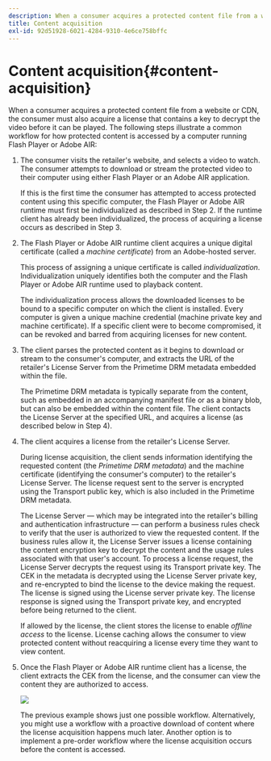 ```yaml
---
description: When a consumer acquires a protected content file from a website or CDN, the consumer must also acquire a license that contains a key to decrypt the video before it can be played. The following steps illustrate a common workflow for how protected content is accessed by a computer running Flash Player or Adobe AIR 
title: Content acquisition
exl-id: 92d51928-6021-4284-9310-4e6ce758bffc
---
```

# Content acquisition{#content-acquisition}

When a consumer acquires a protected content file from a website or CDN, the consumer must also acquire a license that contains a key to decrypt the video before it can be played. The following steps illustrate a common workflow for how protected content is accessed by a computer running Flash Player or Adobe AIR:

1. The consumer visits the retailer's website, and selects a video to watch. The consumer attempts to download or stream the protected video to their computer using either Flash Player or an Adobe AIR application.

   If this is the first time the consumer has attempted to access protected content using this specific computer, the Flash Player or Adobe AIR runtime must first be individualized as described in Step 2. If the runtime client has already been individualized, the process of acquiring a license occurs as described in Step 3. 

1. The Flash Player or Adobe AIR runtime client acquires a unique digital certificate (called a *machine certificate*) from an Adobe-hosted server.

   This process of assigning a unique certificate is called *individualization*. Individualization uniquely identifies both the computer and the Flash Player or Adobe AIR runtime used to playback content.

   The individualization process allows the downloaded licenses to be bound to a specific computer on which the client is installed. Every computer is given a unique machine credential (machine private key and machine certificate). If a specific client were to become compromised, it can be revoked and barred from acquiring licenses for new content. 

1. The client parses the protected content as it begins to download or stream to the consumer's computer, and extracts the URL of the retailer's License Server from the Primetime DRM metadata embedded within the file.

   The Primetime DRM metadata is typically separate from the content, such as embedded in an accompanying manifest file or as a binary blob, but can also be embedded within the content file. The client contacts the License Server at the specified URL, and acquires a license (as described below in Step 4).
1. The client acquires a license from the retailer's License Server.

   During license acquisition, the client sends information identifying the requested content (the *Primetime DRM metadata*) and the machine certificate (identifying the consumer's computer) to the retailer's License Server. The license request sent to the server is encrypted using the Transport public key, which is also included in the Primetime DRM metadata.

   The License Server — which may be integrated into the retailer's billing and authentication infrastructure — can perform a business rules check to verify that the user is authorized to view the requested content. If the business rules allow it, the License Server issues a license containing the content encryption key to decrypt the content and the usage rules associated with that user's account. To process a license request, the License Server decrypts the request using its Transport private key. The CEK in the metadata is decrypted using the License Server private key, and re-encrypted to bind the license to the device making the request. The license is signed using the License server private key. The license response is signed using the Transport private key, and encrypted before being returned to the client.

   If allowed by the license, the client stores the license to enable *offline access* to the license. License caching allows the consumer to view protected content without reacquiring a license every time they want to view content. 

1. Once the Flash Player or Adobe AIR runtime client has a license, the client extracts the CEK from the license, and the consumer can view the content they are authorized to access.

   <!--<a id="fig_s43_gc2_44"></a>-->

   ![](assets/FMRMS_fig01_web.png)

   The previous example shows just one possible workflow. Alternatively, you might use a workflow with a proactive download of content where the license acquisition happens much later. Another option is to implement a pre-order workflow where the license acquisition occurs before the content is accessed.
